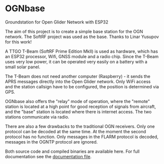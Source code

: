 # OGNbase

Groundstation for Open Glider Network with ESP32

The aim of this project is to create a simple base station for the OGN network. The SoftRF project was used as the base. Thanks to Linar Yusupov for this work!

A TTGO T-Beam (SoftRF Prime Edition MkII) is used as hardware, which has an ESP32 processor, Wifi, GNSS module and a radio chip.  Since the T-Beam uses very low power, it can be operated very easily on a battery with a small solar panel.

The T-Beam does not need another computer (Raspberry) - it sends the APRS messages directly into the Open Glider network.
Only WiFi access and the station callsign have to be configured, the position is determined via GPS.

OGNbase also offers the "relay" mode of operation, where the "remote" station is located at a high point for good reception of signals from aircraft, and the "base" station is located where there is internet access.  The two stations communicate via radio. 

There are also a few drawbacks to the traditional OGN receivers. Only one protocol can be decoded at the same time.  At the moment the second protocol has no function.  Only messages in the FLARM protocol is decoded, messages in the OGNTP protocol are ignored. 

Both source code and compiled binaries are available here.  For full documentation see the [documentation file](https://github.com/moshe-braner/Open-Glider-Network-Groundstation/blob/main/ognbase/documentation/documentation.txt).


